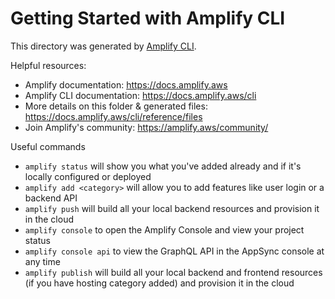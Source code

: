 # Getting Started with Amplify CLI
This directory was generated by [Amplify CLI](https://docs.amplify.aws/cli).

Helpful resources:
- Amplify documentation: https://docs.amplify.aws
- Amplify CLI documentation: https://docs.amplify.aws/cli
- More details on this folder & generated files: https://docs.amplify.aws/cli/reference/files
- Join Amplify's community: https://amplify.aws/community/

Useful commands
- `amplify status` will show you what you've added already and if it's locally configured or deployed
- `amplify add <category>` will allow you to add features like user login or a backend API
- `amplify push` will build all your local backend resources and provision it in the cloud
- `amplify console` to open the Amplify Console and view your project status
- `amplify console api` to view the GraphQL API in the AppSync console at any time
- `amplify publish` will build all your local backend and frontend resources (if you have hosting category added) and provision it in the cloud
